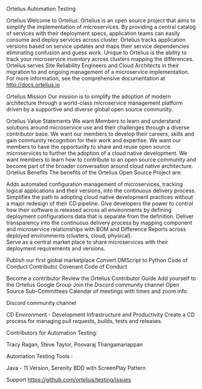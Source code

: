 Ortelius Automation Testing

Ortelius
Welcome to Ortelius. Ortelius is an open source project that aims to simplify the implementation of microservices. By providing a central catalog of services with their deployment specs, application teams can easily consume and deploy services across cluster. Ortelius tracks application versions based on service updates and maps their service dependencies eliminating confusion and guess work. Unique to Ortelius is the ability to track your microservice inventory across clusters mapping the differences. Ortelius serves Site Reliability Engineers and Cloud Architects in their migration to and ongoing management of a microservice implementation. For more information, see the comprehensive documentation at http://docs.ortelius.io

Ortelius Mission
Our mission is to simplify the adoption of modern architecture through a world-class microservice management platform driven by a supportive and diverse global open source community.

Ortelius Value Statements
We want Members to learn and understand solutions around microservice use and their challenges through a diverse contributor base.
We want our members to develop their careers, skills and gain community recognition for their work and expertise.
We want our members to have the opportunity to share and reuse open source microservices to further the adoption of a cloud native development.
We want members to learn how to contribute to an open source community and become part of the broader conversation around cloud native architecture.
Ortelius Benefits
The benefits of the Ortelius Open Source Project are:

Adds automated configuration management of microservices, tracking logical applications and their versions, into the continuous delivery process.
Simplifies the path to adopting cloud native development practices without a major redesign of their CD pipeline.
Give developers the power to control how their software is released across all environments by defining deployment configurations data that is separate from the definition.
Deliver transparency into the continuous delivery process by mapping component and microservice relationships with BOM and Difference Reports across deployed environments (clusters, cloud, physical).  
Serve as a central market place to share microservices with their deployment requirements and versions.

Publish our first global marketplace
Convert DMScript to Python
Code of Conduct
Contributor Covenant Code of Conduct

Become a contributor
Review the Ortelius Contributor Guide
Add yourself to the Ortelius Google Group
Join the Discord community channel
Open Source Sub-Committees
Calendar of meetings with times and zoom info.

Discord community channel

CD Environment - Development Infrastructure and Productivity
Create a CD process for managing pull requests, builds, tests and releases.

Contributors for Automation Testing:

Tracy Ragan,
Steve Taylor,
Poovaraj Thangamariappan

Automation Testing Tools :

Java - 11 Version,
Serenity BDD with ScreenPlay Pattern

Support
https://github.com/ortelius/testing/issues
